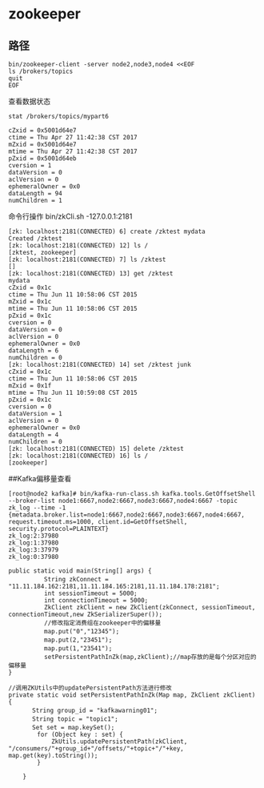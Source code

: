 # zookeeper 
## 路径

	bin/zookeeper-client -server node2,node3,node4 <<EOF
	ls /brokers/topics
	quit
	EOF

查看数据状态
	
	stat /brokers/topics/mypart6
	
	cZxid = 0x5001d64e7
	ctime = Thu Apr 27 11:42:38 CST 2017
	mZxid = 0x5001d64e7
	mtime = Thu Apr 27 11:42:38 CST 2017
	pZxid = 0x5001d64eb
	cversion = 1
	dataVersion = 0
	aclVersion = 0
	ephemeralOwner = 0x0
	dataLength = 94
	numChildren = 1
命令行操作
bin/zkCli.sh -127.0.0.1:2181
	
```
[zk: localhost:2181(CONNECTED) 6] create /zktest mydata
Created /zktest
[zk: localhost:2181(CONNECTED) 12] ls /
[zktest, zookeeper]
[zk: localhost:2181(CONNECTED) 7] ls /zktest
[]
[zk: localhost:2181(CONNECTED) 13] get /zktest
mydata
cZxid = 0x1c
ctime = Thu Jun 11 10:58:06 CST 2015
mZxid = 0x1c
mtime = Thu Jun 11 10:58:06 CST 2015
pZxid = 0x1c
cversion = 0
dataVersion = 0
aclVersion = 0
ephemeralOwner = 0x0
dataLength = 6
numChildren = 0
[zk: localhost:2181(CONNECTED) 14] set /zktest junk
cZxid = 0x1c
ctime = Thu Jun 11 10:58:06 CST 2015
mZxid = 0x1f
mtime = Thu Jun 11 10:59:08 CST 2015
pZxid = 0x1c
cversion = 0
dataVersion = 1
aclVersion = 0
ephemeralOwner = 0x0
dataLength = 4
numChildren = 0
[zk: localhost:2181(CONNECTED) 15] delete /zktest
[zk: localhost:2181(CONNECTED) 16] ls /
[zookeeper]
```
##Kafka偏移量查看
```
[root@node2 kafka]# bin/kafka-run-class.sh kafka.tools.GetOffsetShell --broker-list node1:6667,node2:6667,node3:6667,node4:6667 -topic zk_log --time -1
{metadata.broker.list=node1:6667,node2:6667,node3:6667,node4:6667, request.timeout.ms=1000, client.id=GetOffsetShell, security.protocol=PLAINTEXT}
zk_log:2:37980
zk_log:1:37980
zk_log:3:37979
zk_log:0:37980
```

```
public static void main(String[] args) {
　　　　　　String zkConnect = "11.11.184.162:2181,11.11.184.165:2181,11.11.184.178:2181";
          int sessionTimeout = 5000;  
          int connectionTimeout = 5000; 
          ZkClient zkClient = new ZkClient(zkConnect, sessionTimeout, connectionTimeout,new ZkSerializerSuper());
          //修改指定消费组在zookeeper中的偏移量
　　　　　　map.put("0","12345");
　　　　　　map.put(2,"23451");
　　　　　　map.put(1,"23541");
          setPersistentPathInZk(map,zkClient);//map存放的是每个分区对应的偏移量
}

//调用ZKUtils中的updatePersistentPath方法进行修改
private static void setPersistentPathInZk(Map map, ZkClient zkClient) {
　　　　String group_id = "kafkawarning01";
　　　　String topic = "topic1";
　　　　Set set = map.keySet();
        for (Object key : set) {
            ZkUtils.updatePersistentPath(zkClient, "/consumers/"+group_id+"/offsets/"+topic+"/"+key, map.get(key).toString());
        }
        
    }
```
